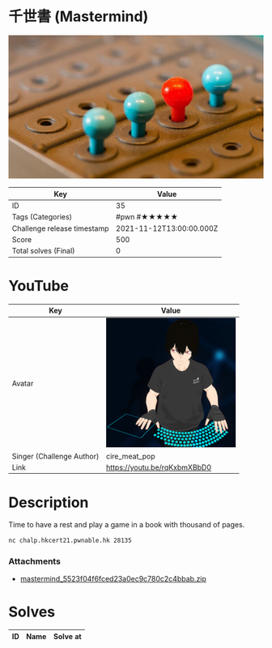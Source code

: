 # 千世書 (Mastermind)

![](../thumbnail/35.jpg)

| Key | Value |
| --- | ----- |
| ID | 35 |
| Tags (Categories) | #pwn #★★★★★ |
| Challenge release timestamp | 2021-11-12T13:00:00.000Z |
| Score | 500 |
| Total solves (Final) | 0 |

# YouTube

| Key | Value |
| --- | ----- |
| Avatar | ![](../avatar/cire_meat_pop.jpg)
| Singer (Challenge Author) | cire_meat_pop |
| Link | https://youtu.be/rqKxbmXBbD0 |

# Description

Time to have a rest and play a game in a book with thousand of pages.

```bash
nc chalp.hkcert21.pwnable.hk 28135
```

### Attachments

- [mastermind_5523f04f6fced23a0ec9c780c2c4bbab.zip](./mastermind_5523f04f6fced23a0ec9c780c2c4bbab.zip)

# Solves
| ID | Name | Solve at |
| --- | ---- | -------- |
